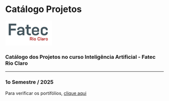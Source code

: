 # Catálogo Projetos

![Fatec Rio Claro](fatec_rio_claro.png)

### Catálogo dos Projetos no curso Inteligência Artificial - Fatec Rio Claro



* * *
### 1o Semestre / 2025
Para verificar os portifólios, [clique aqui](1SEM2025.md)
